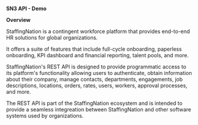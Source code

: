 **SN3 API - Demo**

**Overview**

StaffingNation is a contingent workforce platform that provides end-to-end HR solutions for global organizations. 

It offers a suite of features that include full-cycle onboarding, paperless onboarding, KPI dashboard and financial reporting, talent pools, and more.

StaffingNation's REST API is designed to provide programmatic access to its platform's functionality allowing users to authenticate, obtain information about their company, manage contacts, departments, engagements, job descriptions, locations, orders, rates, users, workers, approval processes, and more.

The REST API is part of the StaffingNation ecosystem and is intended to provide a seamless integreation between StaffingNation and other software systems used by organizations.

